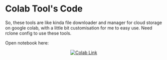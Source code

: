 

# Colab Tool's Code
So, these tools are like kinda file downloader and manager for cloud storage on google colab, with a little bit customisation for me to easy use. Need rclone config to use these tools.

Open notebook here:
<p align=center><a href="https://colab.research.google.com/github/ImPeekaboo/mytools/blob/main/peeklab.ipynb">
    <img src="https://colab.research.google.com/assets/colab-badge.svg" alt="Colab Link"/>
  </a></p>

